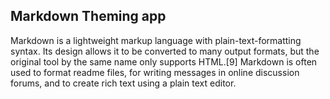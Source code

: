 ## Markdown Theming app

Markdown is a lightweight markup language with plain-text-formatting syntax. Its design allows it to be converted to many output formats, but the original tool by the same name only supports HTML.[9] Markdown is often used to format readme files, for writing messages in online discussion forums, and to create rich text using a plain text editor.

